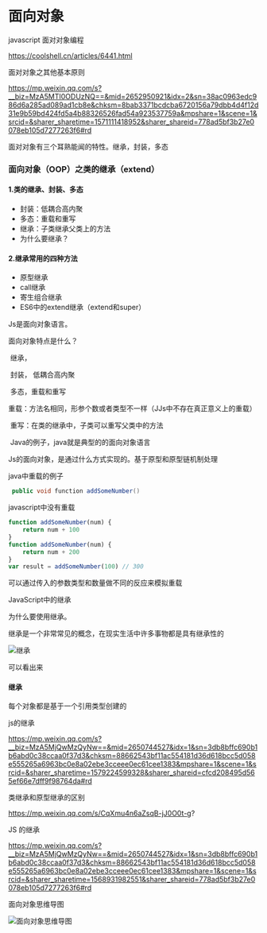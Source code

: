 # 面向对象



javascript 面对对象编程

https://coolshell.cn/articles/6441.html



面对对象之其他基本原则

https://mp.weixin.qq.com/s?__biz=MzA5MTI0ODUzNQ==&mid=2652950921&idx=2&sn=38ac0963edc986d6a285ad089ad1cb8e&chksm=8bab3371bcdcba6720156a79dbb4d4f12d31e9b59bd424fd5a4b88326526fad54a923537759a&mpshare=1&scene=1&srcid=&sharer_sharetime=1571111418952&sharer_shareid=778ad5bf3b27e0078eb105d7277263f6#rd



面对对象有三个耳熟能闻的特性。继承，封装，多态





### 面向对象（OOP）之类的继承（extend）

#### 1.类的继承、封装、多态

- 封装：低耦合高内聚
- 多态：重载和重写
- 继承：子类继承父类上的方法
- 为什么要继承？



#### 2.继承常用的四种方法

- 原型继承
- call继承
- 寄生组合继承
- ES6中的extend继承（extend和super）



Js是面向对象语言。

面向对象特点是什么？

​	继承，

​	封装，	低耦合高内聚

​	多态，重载和重写

​		重载：方法名相同，形参个数或者类型不一样（JJs中不存在真正意义上的重载）

​		重写：在类的继承中，子类可以重写父类中的方法

​		Java的例子，java就是典型的的面向对象语言

Js的面向对象，是通过什么方式实现的。基于原型和原型链机制处理



java中重载的例子

```java
 public void function addSomeNumber()
```

javascript中没有重载

```javascript
function addSomeNumber(num) {
    return num + 100
}
function addSomeNumber(num) {
    return num + 200
}
var result = addSomeNumber(100) // 300
```

可以通过传入的参数类型和数量做不同的反应来模拟重载





JavaScript中的继承

为什么要使用继承。

继承是一个非常常见的概念，在现实生活中许多事物都是具有继承性的

![继承](../../.vuepress/public/images/JavaScript/继承.png)



可以看出来













#### 继承



每个对象都是基于一个引用类型创建的



js的继承

https://mp.weixin.qq.com/s?__biz=MzA5MjQwMzQyNw==&mid=2650744527&idx=1&sn=3db8bffc690b1b6abd0c38ccaa0f37d3&chksm=88662543bf11ac554181d36d618bcc5d058e555265a6963bc0e8a02ebe3cceee0ec61cee1383&mpshare=1&scene=1&srcid=&sharer_sharetime=1579224599328&sharer_shareid=cfcd208495d565ef66e7dff9f98764da#rd



类继承和原型继承的区别

https://mp.weixin.qq.com/s/CqXmu4n6aZsqB-jJ0O0t-g?



JS 的继承

https://mp.weixin.qq.com/s?__biz=MzA5MjQwMzQyNw==&mid=2650744527&idx=1&sn=3db8bffc690b1b6abd0c38ccaa0f37d3&chksm=88662543bf11ac554181d36d618bcc5d058e555265a6963bc0e8a02ebe3cceee0ec61cee1383&mpshare=1&scene=1&srcid=&sharer_sharetime=1568931982551&sharer_shareid=778ad5bf3b27e0078eb105d7277263f6#rd







面向对象思维导图

![面向对象思维导图](../../.vuepress/public/images/JavaScript/面向对象思维导图.png)

